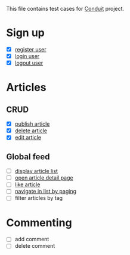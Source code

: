 
This file contains test cases for [Conduit](https://demo.realworld.io/) project.

# Sign up

* [x] [register user](register_user.md)
* [x] [login user](login_user.md)
* [x] [logout user](logout_user.md)

# Articles

## CRUD

* [x] [publish article](articles/crud/publish_article.md)
* [x] [delete article](articles/crud/delete_article.md)
* [x] [edit article](articles/crud/edit_article.md)

## Global feed
* [ ] [display article list](global_feed/display_article_list.md)
* [ ] [open article detail page](global_feed/open_article_detail_page.md)
* [ ] [like article](global_feed/like_article.md)
* [ ] [navigate in list by paging](global_feed/navigate_in_list_by_paging.md)
* [ ] filter articles by tag

# Commenting
* [ ] add comment
* [ ] delete comment